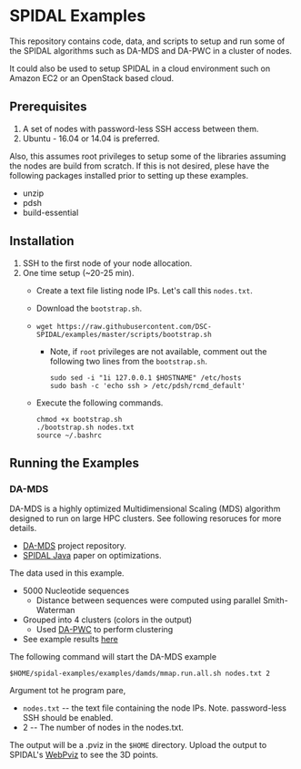 # SPIDAL Examples
This repository contains code, data, and scripts to setup and run some of the SPIDAL algorithms such as DA-MDS and DA-PWC in a cluster of nodes.

It could also be used to setup SPIDAL in a cloud environment such on Amazon EC2 or an OpenStack based cloud.

## Prerequisites
1. A set of nodes with password-less SSH access between them.
2. Ubuntu - 16.04 or 14.04 is preferred.

Also, this assumes root privileges to setup some of the libraries assuming the nodes are build from scratch. If this is not desired, plese have the following packages installed prior to setting up these examples.

* unzip
* pdsh
* build-essential

## Installation
1. SSH to the first node of your node allocation.
2. One time setup (~20-25 min).
    * Create a text file listing node IPs. Let's call this `nodes.txt`.
    * Download the `bootstrap.sh`.
    * 
      ```
      wget https://raw.githubusercontent.com/DSC-SPIDAL/examples/master/scripts/bootstrap.sh 
      ```
      
        * Note, if `root` privileges are not available, comment out the following two lines from the `bootstrap.sh`.
            
            ```
            sudo sed -i "1i 127.0.0.1 $HOSTNAME" /etc/hosts
            sudo bash -c 'echo ssh > /etc/pdsh/rcmd_default'
            ```
    * Execute the following commands.
    
      ```
      chmod +x bootstrap.sh
      ./bootstrap.sh nodes.txt
      source ~/.bashrc
      ```
      
## Running the Examples

### DA-MDS
DA-MDS is a highly optimized Multidimensional Scaling (MDS) algorithm designed to run on large HPC clusters. See following resoruces for more details.

* [DA-MDS](https://github.com/DSC-SPIDAL/damds) project repository.
* [SPIDAL Java](https://www.researchgate.net/publication/291695433_SPIDAL_Java_High_Performance_Data_Analytics_with_Java_and_MPI_on_Large_Multicore_HPC_Clusters) paper on optimizations.

The data used in this example.

* 5000 Nucleotide sequences
    * Distance between sequences were computed using parallel Smith-Waterman
* Grouped into 4 clusters (colors in the output)
    * Used [DA-PWC](https://github.com/DSC-SPIDAL/dapwc) to perform clustering 
* See example results [here](https://spidal-gw.dsc.soic.indiana.edu/public/resultsets/1209626779)


The following command will start the DA-MDS example

```
$HOME/spidal-examples/examples/damds/mmap.run.all.sh nodes.txt 2
```

Argument tot he program pare,
* `nodes.txt` -- the text file containing the node IPs. Note. password-less SSH should be enabled.
* 2 -- The number of nodes in the nodes.txt.

The output will be a .pviz in the `$HOME` directory. Upload the output to SPIDAL's [WebPviz](https://spidal-gw.dsc.soic.indiana.edu/) to see the 3D points.




